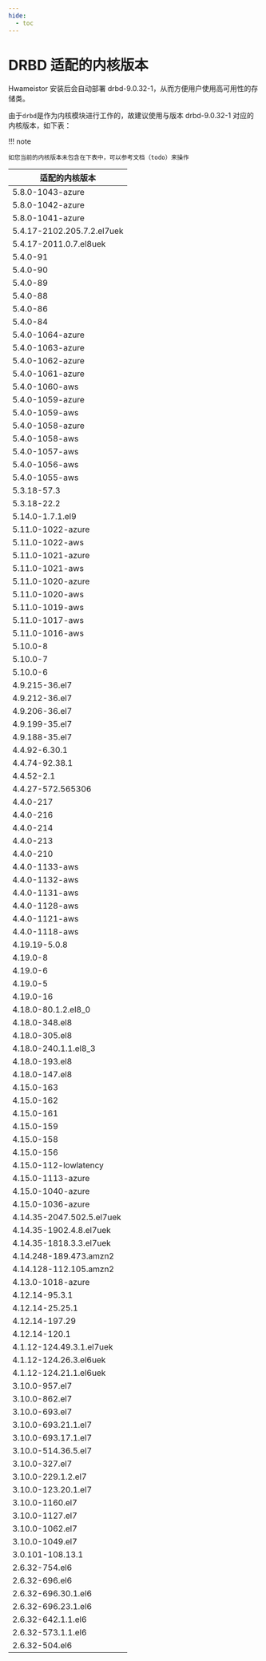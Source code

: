 ```yaml
---
hide:
  - toc
---
```


# DRBD 适配的内核版本

Hwameistor 安装后会自动部署 drbd-9.0.32-1，从而方便用户使用高可用性的存储类。

由于`drbd`是作为内核模块进行工作的，故建议使用与版本 drbd-9.0.32-1 对应的内核版本，如下表：

!!! note

    如您当前的内核版本未包含在下表中，可以参考文档（todo）来操作

| 适配的内核版本             |
| -------------------------- |
| 5.8.0-1043-azure           |
| 5.8.0-1042-azure           |
| 5.8.0-1041-azure           |
| 5.4.17-2102.205.7.2.el7uek |
| 5.4.17-2011.0.7.el8uek     |
| 5.4.0-91                   |
| 5.4.0-90                   |
| 5.4.0-89                   |
| 5.4.0-88                   |
| 5.4.0-86                   |
| 5.4.0-84                   |
| 5.4.0-1064-azure           |
| 5.4.0-1063-azure           |
| 5.4.0-1062-azure           |
| 5.4.0-1061-azure           |
| 5.4.0-1060-aws             |
| 5.4.0-1059-azure           |
| 5.4.0-1059-aws             |
| 5.4.0-1058-azure           |
| 5.4.0-1058-aws             |
| 5.4.0-1057-aws             |
| 5.4.0-1056-aws             |
| 5.4.0-1055-aws             |
| 5.3.18-57.3                |
| 5.3.18-22.2                |
| 5.14.0-1.7.1.el9           |
| 5.11.0-1022-azure          |
| 5.11.0-1022-aws            |
| 5.11.0-1021-azure          |
| 5.11.0-1021-aws            |
| 5.11.0-1020-azure          |
| 5.11.0-1020-aws            |
| 5.11.0-1019-aws            |
| 5.11.0-1017-aws            |
| 5.11.0-1016-aws            |
| 5.10.0-8                   |
| 5.10.0-7                   |
| 5.10.0-6                   |
| 4.9.215-36.el7             |
| 4.9.212-36.el7             |
| 4.9.206-36.el7             |
| 4.9.199-35.el7             |
| 4.9.188-35.el7             |
| 4.4.92-6.30.1              |
| 4.4.74-92.38.1             |
| 4.4.52-2.1                 |
| 4.4.27-572.565306          |
| 4.4.0-217                  |
| 4.4.0-216                  |
| 4.4.0-214                  |
| 4.4.0-213                  |
| 4.4.0-210                  |
| 4.4.0-1133-aws             |
| 4.4.0-1132-aws             |
| 4.4.0-1131-aws             |
| 4.4.0-1128-aws             |
| 4.4.0-1121-aws             |
| 4.4.0-1118-aws             |
| 4.19.19-5.0.8              |
| 4.19.0-8                   |
| 4.19.0-6                   |
| 4.19.0-5                   |
| 4.19.0-16                  |
| 4.18.0-80.1.2.el8_0        |
| 4.18.0-348.el8             |
| 4.18.0-305.el8             |
| 4.18.0-240.1.1.el8_3       |
| 4.18.0-193.el8             |
| 4.18.0-147.el8             |
| 4.15.0-163                 |
| 4.15.0-162                 |
| 4.15.0-161                 |
| 4.15.0-159                 |
| 4.15.0-158                 |
| 4.15.0-156                 |
| 4.15.0-112-lowlatency      |
| 4.15.0-1113-azure          |
| 4.15.0-1040-azure          |
| 4.15.0-1036-azure          |
| 4.14.35-2047.502.5.el7uek  |
| 4.14.35-1902.4.8.el7uek    |
| 4.14.35-1818.3.3.el7uek    |
| 4.14.248-189.473.amzn2     |
| 4.14.128-112.105.amzn2     |
| 4.13.0-1018-azure          |
| 4.12.14-95.3.1             |
| 4.12.14-25.25.1            |
| 4.12.14-197.29             |
| 4.12.14-120.1              |
| 4.1.12-124.49.3.1.el7uek   |
| 4.1.12-124.26.3.el6uek     |
| 4.1.12-124.21.1.el6uek     |
| 3.10.0-957.el7             |
| 3.10.0-862.el7             |
| 3.10.0-693.el7             |
| 3.10.0-693.21.1.el7        |
| 3.10.0-693.17.1.el7        |
| 3.10.0-514.36.5.el7        |
| 3.10.0-327.el7             |
| 3.10.0-229.1.2.el7         |
| 3.10.0-123.20.1.el7        |
| 3.10.0-1160.el7            |
| 3.10.0-1127.el7            |
| 3.10.0-1062.el7            |
| 3.10.0-1049.el7            |
| 3.0.101-108.13.1           |
| 2.6.32-754.el6             |
| 2.6.32-696.el6             |
| 2.6.32-696.30.1.el6        |
| 2.6.32-696.23.1.el6        |
| 2.6.32-642.1.1.el6         |
| 2.6.32-573.1.1.el6         |
| 2.6.32-504.el6             |